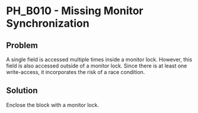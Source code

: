 # PH_B010 - Missing Monitor Synchronization

## Problem

A single field is accessed multiple times inside a monitor lock. However, this field is also accessed outside of a monitor lock. Since there is at least one write-access, it incorporates the risk of a race condition.

## Solution

Enclose the block with a monitor lock.

